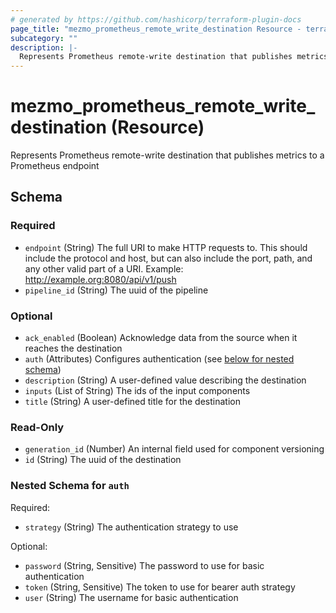 ```yaml
---
# generated by https://github.com/hashicorp/terraform-plugin-docs
page_title: "mezmo_prometheus_remote_write_destination Resource - terraform-provider-mezmo"
subcategory: ""
description: |-
  Represents Prometheus remote-write destination that publishes metrics to a Prometheus endpoint
---
```


# mezmo_prometheus_remote_write_destination (Resource)

Represents Prometheus remote-write destination that publishes metrics to a Prometheus endpoint



<!-- schema generated by tfplugindocs -->
## Schema

### Required

- `endpoint` (String) The full URI to make HTTP requests to. This should include the protocol and host, but can also include the port, path, and any other valid part of a URI. Example: http://example.org:8080/api/v1/push
- `pipeline_id` (String) The uuid of the pipeline

### Optional

- `ack_enabled` (Boolean) Acknowledge data from the source when it reaches the destination
- `auth` (Attributes) Configures authentication (see [below for nested schema](#nestedatt--auth))
- `description` (String) A user-defined value describing the destination
- `inputs` (List of String) The ids of the input components
- `title` (String) A user-defined title for the destination

### Read-Only

- `generation_id` (Number) An internal field used for component versioning
- `id` (String) The uuid of the destination

<a id="nestedatt--auth"></a>
### Nested Schema for `auth`

Required:

- `strategy` (String) The authentication strategy to use

Optional:

- `password` (String, Sensitive) The password to use for basic authentication
- `token` (String, Sensitive) The token to use for bearer auth strategy
- `user` (String) The username for basic authentication
